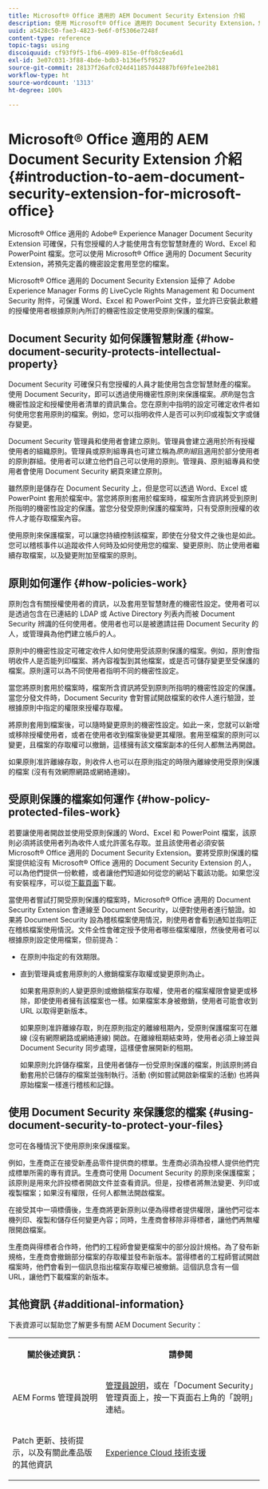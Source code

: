 ```yaml
---
title: Microsoft® Office 適用的 AEM Document Security Extension 介紹
description: 使用 Microsoft® Office 適用的 Document Security Extension，您可以將預先定義的機密性設定套用至 Microsoft® Office 檔案。
uuid: a5428c50-fae3-4823-9e6f-0f5306e7248f
content-type: reference
topic-tags: using
discoiquuid: cf93f9f5-1fb6-4909-815e-0ffb8c6ea6d1
exl-id: 3e07c031-3f88-4bde-bdb3-b136ef5f9527
source-git-commit: 28137f26afc024d411857d44887bf69fe1ee2b81
workflow-type: ht
source-wordcount: '1313'
ht-degree: 100%

---
```


# Microsoft® Office 適用的 AEM Document Security Extension 介紹{#introduction-to-aem-document-security-extension-for-microsoft-office}

Microsoft® Office 適用的 Adobe® Experience Manager Document Security Extension 可確保，只有您授權的人才能使用含有您智慧財產的 Word、Excel 和 PowerPoint 檔案。您可以使用 Microsoft® Office 適用的 Document Security Extension，將預先定義的機密設定套用至您的檔案。

Microsoft® Office 適用的 Document Security Extension 延伸了 Adobe Experience Manager Forms 的 LiveCycle Rights Management 和 Document Security 附件，可保護 Word、Excel 和 PowerPoint 文件，並允許已安裝此軟體的授權使用者根據原則內所訂的機密性設定使用受原則保護的檔案。

## Document Security 如何保護智慧財產 {#how-document-security-protects-intellectual-property}

Document Security 可確保只有您授權的人員才能使用包含您智慧財產的檔案。使用 Document Security，即可以透過使用機密性原則來保護檔案。*原則*&#x200B;是包含機密性設定和授權使用者清單的資訊集合。您在原則中指明的設定可確定收件者如何使用您套用原則的檔案。例如，您可以指明收件人是否可以列印或複製文字或儲存變更。

Document Security 管理員和使用者會建立原則。管理員會建立適用於所有授權使用者的組織原則。管理員或原則組專員也可建立稱為&#x200B;*原則組*&#x200B;且適用於部分使用者的原則群組。使用者可以建立他們自己可以使用的原則。管理員、原則組專員和使用者會使用 Document Security 網頁來建立原則。

雖然原則是儲存在 Document Security 上，但是您可以透過 Word、Excel 或 PowerPoint 套用於檔案中。當您將原則套用於檔案時，檔案所含資訊將受到原則所指明的機密性設定的保護。當您分發受原則保護的檔案時，只有受原則授權的收件人才能存取檔案內容。

使用原則來保護檔案，可以讓您持續控制該檔案，即使在分發文件之後也是如此。您可以稽核事件以追蹤收件人何時及如何使用您的檔案、變更原則、防止使用者繼續存取檔案，以及變更附加至檔案的原則。

## 原則如何運作 {#how-policies-work}

原則包含有關授權使用者的資訊，以及套用至智慧財產的機密性設定。使用者可以是透過包含在已連結的 LDAP 或 Active Directory 列表內而被 Document Security 辨識的任何使用者。使用者也可以是被邀請註冊 Document Security 的人，或管理員為他們建立帳戶的人。

原則中的機密性設定可確定收件人如何使用受該原則保護的檔案。例如，原則會指明收件人是否能列印檔案、將內容複製到其他檔案，或是否可儲存變更至受保護的檔案。原則還可以為不同使用者指明不同的機密性設定。

當您將原則套用於檔案時，檔案所含資訊將受到原則所指明的機密性設定的保護。當您分發文件時，Document Security 會對嘗試開啟檔案的收件人進行驗證，並根據原則中指定的權限來授權存取權。

將原則套用到檔案後，可以隨時變更原則的機密性設定。如此一來，您就可以新增或移除授權使用者，或者在使用者收到檔案後變更其權限。套用至檔案的原則可以變更，且檔案的存取權可以撤銷，這樣擁有該文檔案副本的任何人都無法再開啟。

如果原則准許離線存取，則收件人也可以在原則指定的時限內離線使用受原則保護的檔案 (沒有有效網際網路或網絡連線)。

## 受原則保護的檔案如何運作 {#how-policy-protected-files-work}

若要讓使用者開啟並使用受原則保護的 Word、Excel 和 PowerPoint 檔案，該原則必須將該使用者列為收件人或允許匿名存取。並且該使用者必須安裝 Microsoft® Office 適用的 Document Security Extension。要將受原則保護的檔案提供給沒有 Microsoft® Office 適用的 Document Security Extension 的人，可以為他們提供一份軟體，或者讓他們知道如何從您的網站下載該功能。如果您沒有安裝程序，可以從[下載頁面](https://experienceleague.adobe.com/docs/experience-manager-document-security/using/download-installer.html?lang=en)下載。

當使用者嘗試打開受原則保護的檔案時，Microsoft® Office 適用的 Document Security Extension 會連線至 Document Security，以便對使用者進行驗證。如果將 Document Security 設為稽核檔案使用情況，則使用者會看到通知並指明正在稽核檔案使用情況。文件全性會確定授予使用者哪些檔案權限，然後使用者可以根據原則設定使用檔案，但前提為：

* 在原則中指定的有效期限。
* 直到管理員或套用原則的人撤銷檔案存取權或變更原則為止。

   如果套用原則的人變更原則或撤銷檔案存取權，使用者的檔案權限會變更或移除，即使使用者擁有該檔案也一樣。如果檔案本身被撤銷，使用者可能會收到 URL 以取得更新版本。

   如果原則准許離線存取，則在原則指定的離線租期內，受原則保護檔案可在離線 (沒有網際網路或網絡連線) 開啟。在離線租期結束時，使用者必須上線並與 Document Security 同步處理，這樣便會展開新的租期。

   如果原則允許儲存檔案，且使用者儲存一份受原則保護的檔案，則該原則將自動套用於已儲存的檔案並強制執行。活動 (例如嘗試開啟新檔案的活動) 也將與原始檔案一樣進行稽核和記錄。

## 使用 Document Security 來保護您的檔案 {#using-document-security-to-protect-your-files}

您可在各種情況下使用原則來保護檔案。

例如，生產商正在接受新產品零件提供商的標單。生產商必須為投標人提供他們完成標單所需的專有資訊。生產商可使用 Document Security 的原則來保護檔案；該原則是用來允許投標者開啟文件並查看資訊。但是，投標者將無法變更、列印或複製檔案；如果沒有權限，任何人都無法開啟檔案。

在接受其中一項標價後，生產商將更新原則以便為得標者提供權限，讓他們可從本機列印、複製和儲存任何變更內容；同時，生產商會移除非得標者，讓他們再無權限開啟檔案。

生產商與得標者合作時，他們的工程師會變更檔案中的部分設計規格。為了發布新規格，生產商會撤銷部分檔案的存取權並發布新版本。當得標者的工程師嘗試開啟檔案時，他們會看到一個訊息指出檔案存取權已被撤銷。這個訊息含有一個 URL，讓他們下載檔案的新版本。

## 其他資訊 {#additional-information}

下表資源可以幫助您了解更多有關 AEM Document Security：

<table >
 <tbody>
  <tr>
   <th><p>關於後述資訊：</p> </th>
   <th><p>請參閱</p> </th>
  </tr>
  <tr>
   <td><p>AEM Forms 管理員說明</p> </td>
   <td><p><a href="https://experienceleague.adobe.com/docs/experience-manager-65/forms/administrator-help/get-started/configure-general-aem-forms-settings.html?lang=en">管理員說明</a>，或在「Document Security」管理頁面上，按一下頁面右上角的「說明」連結。</p> </td>
  </tr>
  <tr>
   <td><p>Patch 更新、技術提示，以及有關此產品版的其他資訊</p> </td>
   <td><p><a href="https://experienceleague.adobe.com/?support-solution=General&amp;support-tab=home#support">Experience Cloud 技術支援</a></p> </td>
  </tr>
 </tbody>
</table>
